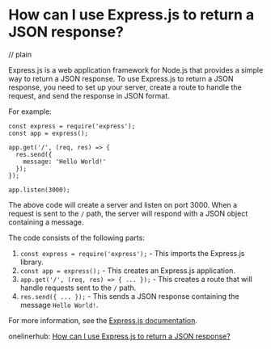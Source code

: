 # How can I use Express.js to return a JSON response?
// plain

Express.js is a web application framework for Node.js that provides a simple way to return a JSON response. To use Express.js to return a JSON response, you need to set up your server, create a route to handle the request, and send the response in JSON format.

For example:

```
const express = require('express');
const app = express();

app.get('/', (req, res) => {
  res.send({
    message: 'Hello World!'
  });
});

app.listen(3000);
```

The above code will create a server and listen on port 3000. When a request is sent to the `/` path, the server will respond with a JSON object containing a message.

The code consists of the following parts:

1. `const express = require('express');` - This imports the Express.js library.
2. `const app = express();` - This creates an Express.js application.
3. `app.get('/', (req, res) => { ... });` - This creates a route that will handle requests sent to the `/` path.
4. `res.send({ ... });` - This sends a JSON response containing the message `Hello World!`.

For more information, see the [Express.js documentation](https://expressjs.com/en/4x/api.html#res.send).

onelinerhub: [How can I use Express.js to return a JSON response?](https://onelinerhub.com/expressjs/how-can-i-use-express-js-to-return-a-json-response)